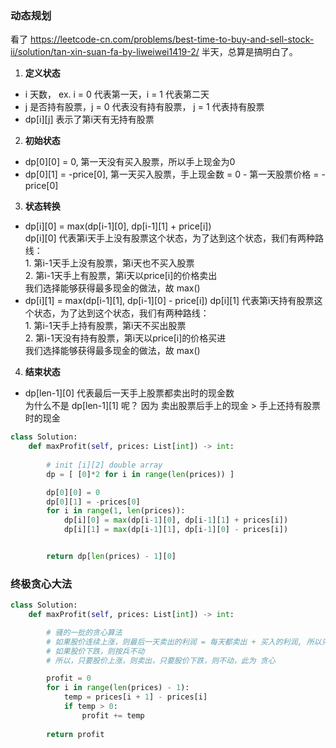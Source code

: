 ### 动态规划
看了 https://leetcode-cn.com/problems/best-time-to-buy-and-sell-stock-ii/solution/tan-xin-suan-fa-by-liweiwei1419-2/ 半天，总算是搞明白了。  
1. **定义状态**
  * i 天数， ex. i = 0 代表第一天，i = 1 代表第二天
  * j 是否持有股票，j = 0 代表没有持有股票， j = 1 代表持有股票
  * dp[i][j] 表示了第i天有无持有股票
2. **初始状态**
  * dp[0][0] = 0, 第一天没有买入股票，所以手上现金为0
  * dp[0][1] = -price[0], 第一天买入股票，手上现金数 = 0 - 第一天股票价格 = -price[0]
3. **状态转换**
  * dp[i][0] = max(dp[i-1][0], dp[i-1][1] + price[i])  
   dp[i][0] 代表第i天手上没有股票这个状态，为了达到这个状态，我们有两种路线：  
          1. 第i-1天手上没有股票，第i天也不买入股票  
          2. 第i-1天手上有股票，第i天以price[i]的价格卖出  
   我们选择能够获得最多现金的做法，故 max()
  * dp[i][1] = max(dp[i-1][1], dp[i-1][0] - price[i])
    dp[i][1] 代表第i天持有股票这个状态，为了达到这个状态，我们有两种路线：  
          1. 第i-1天手上持有股票，第i天不买出股票  
          2. 第i-1天没有持有股票，第i天以price[i]的价格买进  
   我们选择能够获得最多现金的做法，故 max()
4. **结束状态**
  * dp[len-1][0] 代表最后一天手上股票都卖出时的现金数  
  为什么不是 dp[len-1][1] 呢？ 因为 卖出股票后手上的现金 > 手上还持有股票时的现金
```py
class Solution:
    def maxProfit(self, prices: List[int]) -> int:
        
        # init [i][2] double array
        dp = [ [0]*2 for i in range(len(prices)) ]

        dp[0][0] = 0
        dp[0][1] = -prices[0]
        for i in range(1, len(prices)):
            dp[i][0] = max(dp[i-1][0], dp[i-1][1] + prices[i]) 
            dp[i][1] = max(dp[i-1][1], dp[i-1][0] - prices[i])


        return dp[len(prices) - 1][0]
```

### 终极贪心大法 

```py
class Solution:
    def maxProfit(self, prices: List[int]) -> int:

        # 骚的一批的贪心算法
        # 如果股价连续上涨，则最后一天卖出的利润 = 每天都卖出 + 买入的利润, 所以只要明天的股价上涨，就卖出再买入
        # 如果股价下跌，则按兵不动
        # 所以，只要股价上涨，则卖出，只要股价下跌，则不动，此为 贪心

        profit = 0
        for i in range(len(prices) - 1):
            temp = prices[i + 1] - prices[i]
            if temp > 0:
                profit += temp
        
        return profit
```
